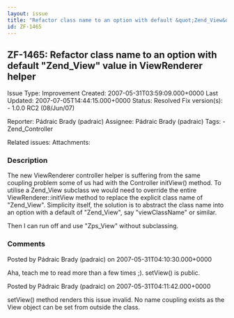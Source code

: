 ```yaml
---
layout: issue
title: "Refactor class name to an option with default &quot;Zend_View&quot; value in ViewRenderer helper"
id: ZF-1465
---
```


ZF-1465: Refactor class name to an option with default "Zend\_View" value in ViewRenderer helper
------------------------------------------------------------------------------------------------

 Issue Type: Improvement Created: 2007-05-31T03:59:09.000+0000 Last Updated: 2007-07-05T14:44:15.000+0000 Status: Resolved Fix version(s): - 1.0.0 RC2 (08/Jun/07)
 
 Reporter:  Pádraic Brady (padraic)  Assignee:  Pádraic Brady (padraic)  Tags: - Zend\_Controller
 
 Related issues: 
 Attachments: 
### Description

The new ViewRenderer controller helper is suffering from the same coupling problem some of us had with the Controller initView() method. To utilise a Zend\_View subclass we would need to override the entire ViewRenderer::initView method to replace the explicit class name of "Zend\_View". Simplicity itself, the solution is to abstract the class name into an option with a default of "Zend\_View", say "viewClassName" or similar.

Then I can run off and use "Zps\_View" without subclassing.

 

 

### Comments

Posted by Pádraic Brady (padraic) on 2007-05-31T04:10:30.000+0000

Aha, teach me to read more than a few times ;). setView() is public.

 

 

Posted by Pádraic Brady (padraic) on 2007-05-31T04:11:42.000+0000

setView() method renders this issue invalid. No name coupling exists as the View object can be set from outside the class.

 

 